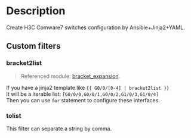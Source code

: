 # Description

Create H3C Comware7 switches configuration by Ansible+Jinja2+YAML.

## Custom filters

### bracket2list

> Referenced module: [bracket_expansion](https://pypi.org/project/bracket-expansion/).

If you have a jinja2 template like `{{ G0/0/[0-4] | bracket2list }}`  
It will be a iterable list: `[G0/0/0,G0/0/1,G0/0/2,G1/0/3,G1/0/4]`  
Then you can use `for` statement to configure these interfaces.

### tolist

This filter can separate a string by comma.
